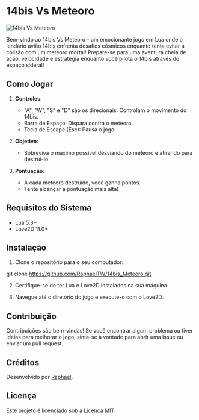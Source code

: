 # 14bis Vs Meteoro

![14bis Vs Meteoro](https://th.bing.com/th/id/OIG3.5rZmUkrxd89Vj6xrRNKl?w=1024&h=1024&rs=1&pid=ImgDetMain)

Bem-vindo ao 14bis Vs Meteoro - um emocionante jogo em Lua onde o lendário avião 14bis enfrenta desafios cósmicos enquanto tenta evitar a colisão com um meteoro mortal! Prepare-se para uma aventura cheia de ação, velocidade e estratégia enquanto você pilota o 14bis através do espaço sideral!

## Como Jogar

1. **Controles**:
   - "A", "W", "S" e "D" são os direcionais: Controlam o movimento do 14bis.
   - Barra de Espaço: Dispara contra o meteoro.
   - Tecla de Escape (Esc): Pausa o jogo.

2. **Objetivo**:
   - Sobreviva o máximo possível desviando do meteoro e atirando para destruí-lo.

3. **Pontuação**:
   - A cada meteoro destruído, você ganha pontos.
   - Tente alcançar a pontuação mais alta!

## Requisitos do Sistema

- Lua 5.3+
- Love2D 11.0+

## Instalação

1. Clone o repositório para o seu computador:

git clone https://github.com/RaphaelTW/14bis_Meteoro.git


2. Certifique-se de ter Lua e Love2D instalados na sua máquina.

3. Navegue até o diretório do jogo e execute-o com o Love2D:


## Contribuição

Contribuições são bem-vindas! Se você encontrar algum problema ou tiver ideias para melhorar o jogo, sinta-se à vontade para abrir uma issue ou enviar um pull request.

## Créditos

Desenvolvido por [Raphael](https://github.com/RaphaelTW).

## Licença

Este projeto é licenciado sob a [Licença MIT](https://github.com/RaphaelTW/14bis_Meteoro/blob/main/LICENSE).
